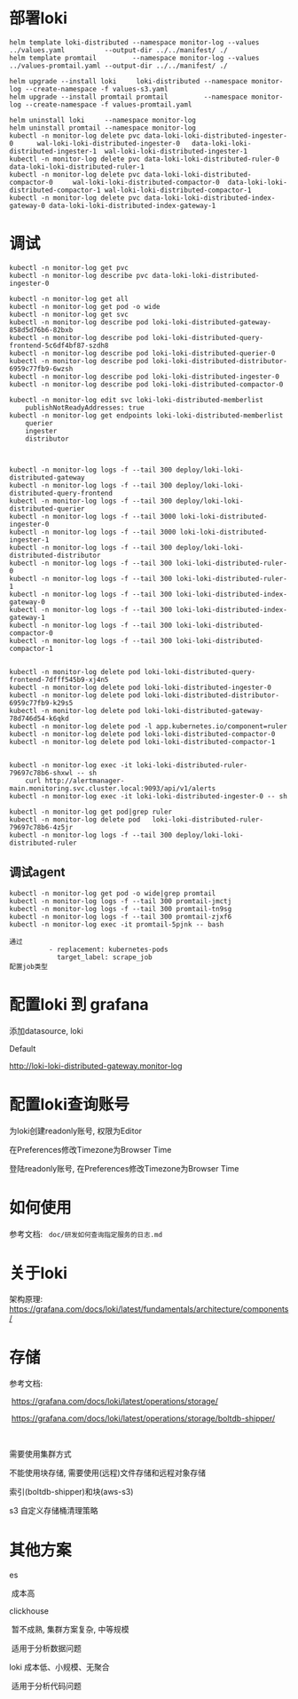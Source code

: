 # 部署loki

```
helm template loki-distributed --namespace monitor-log --values ../values.yaml          --output-dir ../../manifest/ ./
helm template promtail         --namespace monitor-log --values ../values-promtail.yaml --output-dir ../../manifest/ ./

```



```
helm upgrade --install loki     loki-distributed --namespace monitor-log --create-namespace -f values-s3.yaml
helm upgrade --install promtail promtail         --namespace monitor-log --create-namespace -f values-promtail.yaml

helm uninstall loki     --namespace monitor-log
helm uninstall promtail --namespace monitor-log
kubectl -n monitor-log delete pvc data-loki-loki-distributed-ingester-0      wal-loki-loki-distributed-ingester-0 	data-loki-loki-distributed-ingester-1  wal-loki-loki-distributed-ingester-1
kubectl -n monitor-log delete pvc data-loki-loki-distributed-ruler-0         data-loki-loki-distributed-ruler-1
kubectl -n monitor-log delete pvc data-loki-loki-distributed-compactor-0     wal-loki-loki-distributed-compactor-0 	data-loki-loki-distributed-compactor-1 wal-loki-loki-distributed-compactor-1
kubectl -n monitor-log delete pvc data-loki-loki-distributed-index-gateway-0 data-loki-loki-distributed-index-gateway-1
```


# 调试


```
kubectl -n monitor-log get pvc
kubectl -n monitor-log describe pvc data-loki-loki-distributed-ingester-0

kubectl -n monitor-log get all
kubectl -n monitor-log get pod -o wide
kubectl -n monitor-log get svc
kubectl -n monitor-log describe pod loki-loki-distributed-gateway-858d5d76b6-82bxb
kubectl -n monitor-log describe pod loki-loki-distributed-query-frontend-5c6df4bf87-szdh8
kubectl -n monitor-log describe pod loki-loki-distributed-querier-0
kubectl -n monitor-log describe pod loki-loki-distributed-distributor-6959c77fb9-6wzsh
kubectl -n monitor-log describe pod loki-loki-distributed-ingester-0
kubectl -n monitor-log describe pod loki-loki-distributed-compactor-0

kubectl -n monitor-log edit svc loki-loki-distributed-memberlist
    publishNotReadyAddresses: true
kubectl -n monitor-log get endpoints loki-loki-distributed-memberlist
    querier
    ingester
    distributor
    


kubectl -n monitor-log logs -f --tail 300 deploy/loki-loki-distributed-gateway
kubectl -n monitor-log logs -f --tail 300 deploy/loki-loki-distributed-query-frontend
kubectl -n monitor-log logs -f --tail 300 deploy/loki-loki-distributed-querier
kubectl -n monitor-log logs -f --tail 3000 loki-loki-distributed-ingester-0
kubectl -n monitor-log logs -f --tail 3000 loki-loki-distributed-ingester-1
kubectl -n monitor-log logs -f --tail 300 deploy/loki-loki-distributed-distributor
kubectl -n monitor-log logs -f --tail 300 loki-loki-distributed-ruler-0
kubectl -n monitor-log logs -f --tail 300 loki-loki-distributed-ruler-1
kubectl -n monitor-log logs -f --tail 300 loki-loki-distributed-index-gateway-0
kubectl -n monitor-log logs -f --tail 300 loki-loki-distributed-index-gateway-1
kubectl -n monitor-log logs -f --tail 300 loki-loki-distributed-compactor-0
kubectl -n monitor-log logs -f --tail 300 loki-loki-distributed-compactor-1


kubectl -n monitor-log delete pod loki-loki-distributed-query-frontend-7dfff545b9-xj4n5
kubectl -n monitor-log delete pod loki-loki-distributed-ingester-0
kubectl -n monitor-log delete pod loki-loki-distributed-distributor-6959c77fb9-k29s5
kubectl -n monitor-log delete pod loki-loki-distributed-gateway-78d746d54-k6qkd
kubectl -n monitor-log delete pod -l app.kubernetes.io/component=ruler
kubectl -n monitor-log delete pod loki-loki-distributed-compactor-0
kubectl -n monitor-log delete pod loki-loki-distributed-compactor-1


kubectl -n monitor-log exec -it loki-loki-distributed-ruler-79697c78b6-shxwl -- sh
    curl http://alertmanager-main.monitoring.svc.cluster.local:9093/api/v1/alerts
kubectl -n monitor-log exec -it loki-loki-distributed-ingester-0 -- sh
```

```shell
kubectl -n monitor-log get pod|grep ruler
kubectl -n monitor-log delete pod   loki-loki-distributed-ruler-79697c78b6-4z5jr
kubectl -n monitor-log logs -f --tail 300 deploy/loki-loki-distributed-ruler
```


## 调试agent

```
kubectl -n monitor-log get pod -o wide|grep promtail
kubectl -n monitor-log logs -f --tail 300 promtail-jmctj
kubectl -n monitor-log logs -f --tail 300 promtail-tn9sg
kubectl -n monitor-log logs -f --tail 300 promtail-zjxf6
kubectl -n monitor-log exec -it promtail-5pjnk -- bash
```



```
通过
          - replacement: kubernetes-pods
            target_label: scrape_job
配置job类型
```



# 配置loki 到 grafana

添加datasource, loki

Default

http://loki-loki-distributed-gateway.monitor-log



# 配置loki查询账号

为loki创建readonly账号, 权限为Editor

在Preferences修改Timezone为Browser Time

登陆readonly账号, 在Preferences修改Timezone为Browser Time

# 如何使用

参考文档:  ` doc/研发如何查询指定服务的日志.md`





# 关于loki

架构原理: https://grafana.com/docs/loki/latest/fundamentals/architecture/components/





# 存储

参考文档:

​	https://grafana.com/docs/loki/latest/operations/storage/

​	https://grafana.com/docs/loki/latest/operations/storage/boltdb-shipper/

​	



需要使用集群方式

不能使用块存储, 需要使用(远程)文件存储和远程对象存储

索引(boltdb-shipper)和块(aws-s3)



s3
	自定义存储桶清理策略



# 其他方案

es

​	成本高

clickhouse

​	暂不成熟, 集群方案复杂, 中等规模

​	适用于分析数据问题

loki
	成本低、小规模、无聚合

​	适用于分析代码问题
